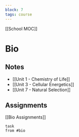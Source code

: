 ```yaml
---
block: 7
tags: course
---
```


[[School MOC]]
# Bio

## Notes
- [[Unit 1 - Chemistry of Life]]
- [[Unit 3 - Cellular Energetics]]
- [[Unit 7 - Natural Selection]]

## Assignments
[[Bio Assignments]]
```dataview
task
from #bio
```

